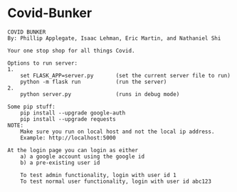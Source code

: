 # Covid-Bunker
    COVID BUNKER
    By: Phillip Applegate, Isaac Lehman, Eric Martin, and Nathaniel Shi

    Your one stop shop for all things Covid.

    Options to run server:
    1.
        set FLASK_APP=server.py       (set the current server file to run)
        python -m flask run           (run the server)
    2.
        python server.py              (runs in debug mode)

    Some pip stuff:
        pip install --upgrade google-auth
        pip install --upgrade requests
    NOTE:
        Make sure you run on local host and not the local ip address.
        Example: http://localhost:5000

    At the login page you can login as either 
        a) a google account using the google id 
        b) a pre-existing user id

        To test admin functionality, login with user id 1
        To test normal user functionality, login with user id abc123